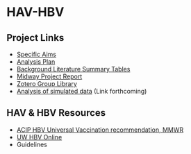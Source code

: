 # HAV-HBV

## Project Links

 * [Specific Aims](https://docs.google.com/document/d/1PHU-UedwdVdDwYvq5eBum4toLxLQaI26Sax6rWe5PFs)
 * [Analysis Plan](https://docs.google.com/document/d/1RyZiTbeU4_1vEOTJoxZg3lX6fmPKfG8fZBU93OOvxww/)
 * [Background Literature Summary Tables](https://docs.google.com/spreadsheets/d/1BLW0Bai2Xx0aYPcSH89l7YnJ9vcafsLcsNDIvUpRyxw/)
 * [Midway Project Report](https://docs.google.com/document/d/1US4BvvRcg-SD4s9qq48A8mvzcaz6LsNM1-vDZY9EG04/edit)
 * [Zotero Group Library](https://www.zotero.org/groups/4627956/viral_hepatitis_screening__vaccination)
 * [Analysis of simulated data]() (Link forthcoming)
 
## HAV & HBV Resources
 
 * [ACIP HBV Universal Vaccination recommendation, MMWR](https://www.cdc.gov/mmwr/volumes/71/wr/mm7113a1.htm?s_cid=mm7113a1_w#suggestedcitation)
 * [UW HBV Online](https://www.hepatitisb.uw.edu/)
 * Guidelines
 